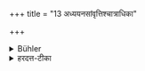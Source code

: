 +++
title = "13 अध्ययनसांवृत्तिश्चात्राधिका"

+++

<details><summary>Bühler</summary>

13. In case a (student comes, the host) shall repeat the Veda (together with him) for a longer time (than with other guests).
</details>

<details><summary>हरदत्त-टीका</summary>

## सूत्रम्
अध्ययनसांवृत्तिश्चात्राधिका ॥ १३ ॥  
### टिप्पनी
अत्र असमावृत्तेऽतिथौ अध्ययनसंवृत्तिश्चाधिका इतरस्मादतिथेः । अध्ययनस्य सह निष्पादनमध्ययनसंवृत्तिः। यः प्रदेशस्तस्याऽऽगच्छति स तेन सह कियन्तञ्चित्कालं वक्तव्य इति । प्रसिद्धे तु पाठे पूर्वपदान्तस्य समोऽकारस्य छान्दसो दीर्घः ॥ १३॥
</details>
